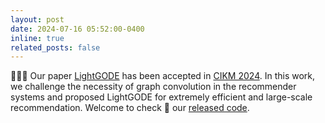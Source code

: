 ```yaml
---
layout: post
date: 2024-07-16 05:52:00-0400 
inline: true
related_posts: false
---
```


:tada::tada::tada: Our paper [LightGODE](https://arxiv.org/abs/2407.18910) has been accepted in [CIKM 2024](https://cikm2024.org/). In this work, we challenge the necessity of graph convolution in the recommender systems and proposed LightGODE for extremely efficient and large-scale recommendation. Welcome to check :eyes: our [released code](https://github.com/DavidZWZ/LightGODE).